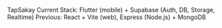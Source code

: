 TapSakay
Current Stack: Flutter (mobile) + Supabase (Auth, DB, Storage, Realtime) 
Previous: React + Vite (web), Express (Node.js) + MongoDB
